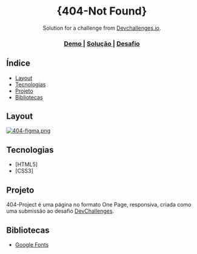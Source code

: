 <!-- Please update value in the {}  -->

<h1 align="center">{404-Not Found}</h1>

<div align="center">
   Solution for a challenge from  <a href="http://devchallenges.io" target="_blank">Devchallenges.io</a>.
</div>

<div align="center">
  <h3>
    <a href="https://404-project.netlify.app">
      Demo
    </a>
    <span> | </span>
    <a href="https://github.com/Mrpv/404-Not-Found">
      Solução
    </a>
    <span> | </span>
    <a href="https://devchallenges.io/challenges/wBunSb7FPrIepJZAg0sY">
      Desafio
    </a>
  </h3>
</div>

<!-- TABLE OF CONTENTS -->

## Índice

- [Layout](#layout)
- [Tecnologias](#tecnologias)
- [Projeto](#projeto)
- [Bibliotecas](#bibliotecas)

<!-- OVERVIEW -->

## Layout

[![404-figma.png](https://i.postimg.cc/D073yFn2/404-figma.png)](https://postimg.cc/YGDsb5vV)

## Tecnologias

<!-- This section should list any major frameworks that you built your project using. Here are a few examples.-->

- [HTML5]
- [CSS3]

## Projeto

<!-- List the features of your application or follow the template. Don't share the figma file here :) -->

404-Project é uma página no formato One Page, responsiva, criada como uma submissão ao desafio  [DevChallenges](https://devchallenges.io/challenges).

## Bibliotecas

<!-- This section should list any articles or add-ons/plugins that helps you to complete the project. This is optional but it will help you in the future. For exmpale -->

- [Google Fonts](https://fonts.google.com/)
